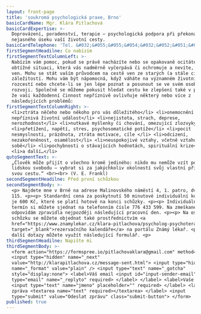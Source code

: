 ```yaml
---
layout: front-page
title: 'soukromá psychologická praxe, Brno'
basicCardName: Mgr. Klára Pitlachová
basicCardExpertise: >-
  Doprovázení, poradenství, terapie – psychologická podpora při překonávání
  nejasného úseku vaší životní cesty.
basicCardTelephone: 'Tel. &#032;&#055;&#055;&#054;&#032;&#052;&#051;&#051;&#032;&#053;&#057;&#057;'
firstSegmentHeadilne: Co nabízím
firstSegmentTextColumnLeft: >-
  Nabízím vám pomoc, pokud se právě nacházíte nebo se opakovaně ocitáte v
  obtížné situaci, která vás nadměrně vyčerpává či ochromuje a nevíte, jak z ní
  ven. Mohu se stát vaším průvodcem na cestě ven ze starých (a stále citlivých)
  záležitostí. Mohu vám být nápomocná, když váháte na významném životním
  rozcestí nebo chcete-li se jen lépe poznat a posunout se ve svém osobním
  rozvoji. Společně se můžeme pokusit hledat cestu ke zlepšení také v případě,
  že vaši každodenní činnost nepříznivě ovlivňuje některý nebo více z
  následujících problémů:
firstSegmentTextColumnRight: >-
  <li>ztráta něčeho nebo někoho pro vás důležitého</li> <li>onemocnění či jiná
  nepříznivá životní událost</li> <li>nejistota, strach, deprese,
  nerozhodnost</li> <li>nutkavé myšlenky či chování, omezující zlozvyky</li>
  <li>přetížení, napětí, stres, psychosomatické potíže</li> <li>pocit
  nesmyslnosti, prázdnota, ztráta motivace, cíle </li> <li>odcizení,
  nezakořeněnost, osamělost</li> <li>neuspokojivé vztahy, včetně vztahu k
  sobě</li> <li>pochybnosti o stávajících hodnotách, spirituální krize</li>
  <li>a další…</li>
qutoSegmentText: >-
  „Člověk může přijít o všechno kromě jediného: nikdo mu nemůže vzít poslední
  lidskou svobodu – vybrat si za jakýchkoliv okolností svůj vlastní přístup,
  svou cestu.“ <br><br> (V. E. Frankl)
secondSegmentHeadilne: Před první schůzkou
secondSegmentBody: >-
  <p> Najdete mne v Brně na adrese Malinovského náměstí 4, 1. patro, dveře č.
  115. <p><p> Standardní cena za poskytnutí 50 minutové individuální konzultace
  je 600 Kč, které se platí hotově na konci schůzky. <p><p> Individuálně zvolený
  termín si můžete sjednat na telefonním čísle 776 433 599. Na zmeškané hovory
  odpovídám zpravidla nejpozději následující pracovní den. <p><p> Na osobní
  schůzku se můžete objednat také prostřednictvím <a
  href="https://www.znamylekar.cz/klara-pitlachova/psycholog-psychoterapeut/brno"
  target="_blank">rezervačního kalendáře</a> na portálu Známý lékař. <p><p> Pro
  další dotazy můžete využít následující formulář. <p>
thirdSegmentHeadilne: Napište mi
thirdSegmentBody: >-
  <form action="https://formspree.io/pitlachovaklara@gmail.com" method="POST">
  <input type="hidden" name="_next"
  value="http://klarapitlachova.cz/message-sent.html"> <input type="hidden"
  name="_format" value="plain" /> <input type="text" name="_gotcha"
  style="display:none"> <label>Váš email <input id="input-sender-email"
  type="email" name="_replyto" required> </label> </label> <label>Vaše jméno
  <input type="text" name="jmeno" placeholder="" required> </label> <label>Vaše
  zpráva <textarea name="text" required></textarea> </label> <input
  type="submit" value="Odeslat zprávu" class="submit-button"> </form>
published: true
---
```

